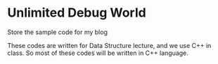 Unlimited Debug World
===================
Store the sample code for my blog

These codes are written for Data Structure lecture, and we use C++ in class.
So most of these codes will be written in C++ language.
